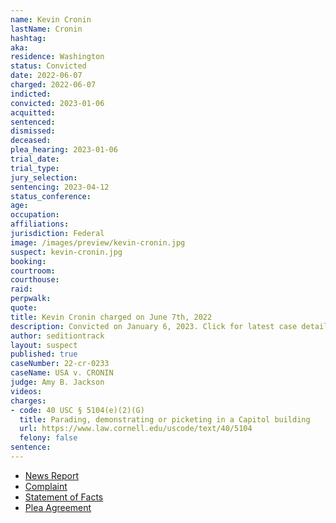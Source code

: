 ```yaml
---
name: Kevin Cronin
lastName: Cronin
hashtag:
aka:
residence: Washington
status: Convicted
date: 2022-06-07
charged: 2022-06-07
indicted:
convicted: 2023-01-06
acquitted:
sentenced:
dismissed:
deceased:
plea_hearing: 2023-01-06
trial_date:
trial_type:
jury_selection:
sentencing: 2023-04-12
status_conference:
age:
occupation:
affiliations:
jurisdiction: Federal
image: /images/preview/kevin-cronin.jpg
suspect: kevin-cronin.jpg
booking:
courtroom:
courthouse:
raid:
perpwalk:
quote:
title: Kevin Cronin charged on June 7th, 2022
description: Convicted on January 6, 2023. Click for latest case details.
author: seditiontrack
layout: suspect
published: true
caseNumber: 22-cr-0233
caseName: USA v. CRONIN
judge: Amy B. Jackson
videos:
charges:
- code: 40 USC § 5104(e)(2)(G)
  title: Parading, demonstrating or picketing in a Capitol building
  url: https://www.law.cornell.edu/uscode/text/40/5104
  felony: false
sentence:
---
```

- [News Report](https://www.king5.com/article/news/crime/puyallup-capitol-riot-suspects-charges/281-19245a3b-5271-4dc1-8460-a3c7fa150fe6)
- [Complaint](https://www.justice.gov/usao-dc/case-multi-defendant/file/1512656/download)
- [Statement of Facts](https://www.justice.gov/usao-dc/case-multi-defendant/file/1512661/download)
- [Plea Agreement](https://www.justice.gov/usao-dc/case-multi-defendant/file/1562976/download)
